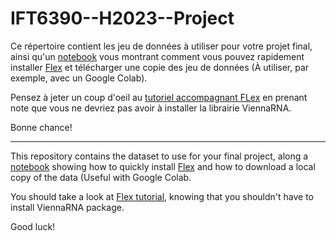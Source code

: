 # IFT6390--H2023--Project

Ce répertoire contient les jeu de données à utiliser pour votre projet final, ainsi qu'un [notebook](https://github.com/SimonDufLab/IFT6390--H2023--Project/blob/main/Helper_ntbk.ipynb) vous montrant comment vous pouvez rapidement installer [Flex](https://github.com/samsinai/FLEXS) et télécharger une copie des jeu de données (À utiliser, par exemple, avec un Google Colab).

Pensez à jeter un coup d'oeil au [tutoriel accompagnant FLex](https://github.com/samsinai/FLEXS/blob/master/examples/Tutorial.ipynb) en prenant note que vous ne devriez pas avoir à installer la librairie ViennaRNA.

Bonne chance!

---

This repository contains the dataset to use for your final project, along a [notebook](https://github.com/SimonDufLab/IFT6390--H2023--Project/blob/main/Helper_ntbk.ipynb) showing how to quickly install [Flex](https://github.com/samsinai/FLEXS) and how to download a local copy of the data (Useful with Google Colab.

You should take a look at [Flex tutorial](https://github.com/samsinai/FLEXS/blob/master/examples/Tutorial.ipynb), knowing that you shouldn't have to install ViennaRNA package.

Good luck!
